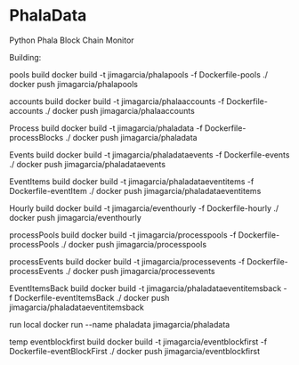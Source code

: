 # PhalaData
Python Phala Block Chain Monitor


Building:

pools build
docker build -t jimagarcia/phalapools -f Dockerfile-pools ./
docker push jimagarcia/phalapools

accounts build
docker build -t jimagarcia/phalaaccounts -f Dockerfile-accounts ./
docker push jimagarcia/phalaaccounts

Process build
docker build -t jimagarcia/phaladata -f Dockerfile-processBlocks ./
docker push jimagarcia/phaladata


Events build
docker build -t jimagarcia/phaladataevents -f Dockerfile-events ./
docker push jimagarcia/phaladataevents

EventItems build
docker build -t jimagarcia/phaladataeventitems -f Dockerfile-eventItem ./
docker push jimagarcia/phaladataeventitems


Hourly build
docker build -t jimagarcia/eventhourly -f Dockerfile-hourly ./
docker push jimagarcia/eventhourly

processPools build
docker build -t jimagarcia/processpools -f Dockerfile-processPools ./
docker push jimagarcia/processpools



processEvents build
docker build -t jimagarcia/processevents -f Dockerfile-processEvents ./
docker push jimagarcia/processevents


EventItemsBack build
docker build -t jimagarcia/phaladataeventitemsback -f Dockerfile-eventItemsBack ./
docker push jimagarcia/phaladataeventitemsback



run local
docker run --name phaladata jimagarcia/phaladata


temp
eventblockfirst build
docker build -t jimagarcia/eventblockfirst -f Dockerfile-eventBlockFirst ./
docker push jimagarcia/eventblockfirst

